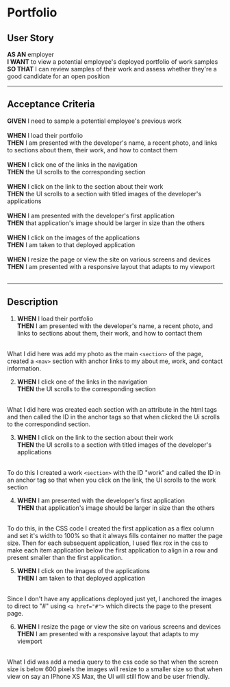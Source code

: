 # Portfolio

## User Story
**AS AN** employer<br>
**I WANT** to view a potential employee's deployed portfolio of work samples<br>
**SO THAT** I can review samples of their work and assess whether they're a good candidate for an open position
<hr>

## Acceptance Criteria
**GIVEN** I need to sample a potential employee's previous work<br><br>
**WHEN** I load their portfolio<br>
**THEN** I am presented with the developer's name, a recent photo, and links to sections about them, their work, and how to contact them<br><br>
**WHEN** I click one of the links in the navigation<br>
**THEN** the UI scrolls to the corresponding section<br><br>
**WHEN** I click on the link to the section about their work<br>
**THEN** the UI scrolls to a section with titled images of the developer's applications<br><br>
**WHEN** I am presented with the developer's first application<br>
**THEN** that application's image should be larger in size than the others<br><br>
**WHEN** I click on the images of the applications<br>
**THEN** I am taken to that deployed application<br><br>
**WHEN** I resize the page or view the site on various screens and devices<br>
**THEN** I am presented with a responsive layout that adapts to my viewport<br><br>
<hr>

## Description

1) **WHEN** I load their portfolio<br>
**THEN** I am presented with the developer's name, a recent photo, and links to sections about them, their work, and how to contact them<br><br>

What I did here was add my photo as the main ```<section>``` of the page, created a ```<nav>``` section with anchor links to my about me, work, and contact information. 

2) **WHEN** I click one of the links in the navigation<br>
**THEN** the UI scrolls to the corresponding section<br><br>

What I did here was created each section with an attribute in the html tags and then called the ID in the anchor tags so that when clicked the Ui scrolls to the correspondind section.

3) **WHEN** I click on the link to the section about their work<br>
**THEN** the UI scrolls to a section with titled images of the developer's applications<br><br>

To do this I created a work ```<section>``` with the ID "work" and called the ID in an anchor tag so that when you click on the link, the UI scrolls to the work section

4. **WHEN** I am presented with the developer's first application<br>
**THEN** that application's image should be larger in size than the others<br><br>

To do this, in the CSS code I created the first application as a flex column and set it's width to 100% so that it always fills container no matter the page size. Then for each subsequent application, I used flex rox in the css to make each item application below the first application to align in a row and present smaller than the first application. 

5. **WHEN** I click on the images of the applications<br>
**THEN** I am taken to that deployed application<br><br>

Since I don't have any applications deployed just yet, I anchored the images to direct to "#" using ```<a href="#">``` which directs the page to the present page. 

6. **WHEN** I resize the page or view the site on various screens and devices<br>
**THEN** I am presented with a responsive layout that adapts to my viewport<br><br>

What I did was add a media query to the css code so that when the screen size is below 600 pixels the images will resize to a smaller size so that when view on say an IPhone XS Max, the UI will still flow and be user friendly. 



